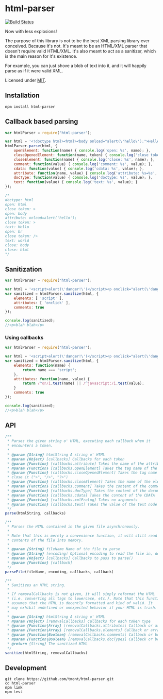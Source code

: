 # html-parser

[![Build Status](https://travis-ci.org/tmont/html-parser.png)](https://travis-ci.org/tmont/html-parser)

Now with less explosions!

The purpose of this library is not to be the best XML parsing library ever
conceived. Because it's not. It's meant to be an HTML/XML parser that doesn't
require valid HTML/XML. It's also meant to act as a sanitizer, which is the
main reason for it's existence.

For example, you can just shove a blob of text into it, and it will happily
parse as if it were valid XML.

Licensed under [MIT](./LICENSE).

## Installation
`npm install html-parser`

## Callback based parsing
```javascript
var htmlParser = require('html-parser');

var html = '<!doctype html><html><body onload="alert(\'hello\');">Hello<br />world</body></html>';
htmlParser.parse(html, {
	openElement: function(name) { console.log('open: %s', name); },
	closeOpenedElement: function(name, token) { console.log('close token: %s', token); },
	closeElement: function(name) { console.log('close: %s', name); },
	comment: function(value) { console.log('comment: %s', value); },
	cdata: function(value) { console.log('cdata: %s', value); },
	attribute: function(name, value) { console.log('attribute: %s=%s', name, value); },
	docType: function(value) { console.log('doctype: %s', value); },
	text: function(value) { console.log('text: %s', value); }
});

/*
doctype: html
open: html
close token: >
open: body
attribute: onload=alert('hello');
close token: >
text: Hello
open: br
close token: />
text: world
close: body
close: html
*/
```

## Sanitization
```javascript
var htmlParser = require('html-parser');

var html = '<script>alert(\'danger!\')</script><p onclick="alert(\'danger!\')">blah blah<!-- useless comment --></p>';
var sanitized = htmlParser.sanitize(html, {
	elements: [ 'script' ],
	attributes: [ 'onclick' ],
	comments: true
});

console.log(sanitized);
//<p>blah blah</p>
```

### Using callbacks
```javascript
var htmlParser = require('html-parser');

var html = '<script>alert(\'danger!\')</script><p onclick="alert(\'danger!\')">blah blah<!-- useless comment --></p>';
var sanitized = htmlParser.sanitize(html, {
	elements: function(name) {
		return name === 'script';
	},
	attributes: function(name, value) {
		return /^on/i.test(name) || /^javascript:/i.test(value);
	}
	comments: true
});

console.log(sanitized);
//<p>blah blah</p>
```

## API
```javascript
/**
 * Parses the given string o' HTML, executing each callback when it
 * encounters a token.
 *
 * @param {String} htmlString A string o' HTML
 * @param {Object} [callbacks] Callbacks for each token
 * @param {Function} [callbacks.attribute] Takes the name of the attribute and its value
 * @param {Function} [callbacks.openElement] Takes the tag name of the element
 * @param {Function} [callbacks.closeOpenedElement] Takes the tag name of the element and the token used to
 * close it (">", "/>", "?>")
 * @param {Function} [callbacks.closeElement] Takes the name of the element
 * @param {Function} [callbacks.comment] Takes the content of the comment
 * @param {Function} [callbacks.docType] Takes the content of the document type declaration
 * @param {Function} [callbacks.cdata] Takes the content of the CDATA
 * @param {Function} [callbacks.xmlProlog] Takes no arguments
 * @param {Function} [callbacks.text] Takes the value of the text node
 */
parse(htmlString, callbacks)

/**
 * Parses the HTML contained in the given file asynchronously.
 *
 * Note that this is merely a convenience function, it will still read the entire
 * contents of the file into memory.
 *
 * @param {String} fileName Name of the file to parse
 * @param {String} [encoding] Optional encoding to read the file in, defaults to utf8
 * @param {Object} [callbacks] Callbacks to pass to parse()
 * @param {Function} [callback]
 */
parseFile(fileName, encoding, callbacks, callback)

/**
 * Sanitizes an HTML string.
 *
 * If removalCallbacks is not given, it will simply reformat the HTML
 * (i.e. converting all tags to lowercase, etc.). Note that this function
 * assumes that the HTML is decently formatted and kind of valid. It
 * may exhibit undefined or unexpected behavior if your HTML is trash.
 *
 * @param {String} htmlString A string o' HTML
 * @param {Object} [removalCallbacks] Callbacks for each token type
 * @param {Function|Array} [removalCallbacks.attributes] Callback or array of specific attributes to strip
 * @param {Function|Array} [removalCallbacks.elements] Callback or array of specific elements to strip
 * @param {Function|Boolean} [removalCallbacks.comments] Callback or boolean indicating to strip comments
 * @param {Function|Boolean} [removalCallbacks.docTypes] Callback or boolean indicating to strip doc type declarations
 * @return {String} The sanitized HTML
 */
sanitize(htmlString, removalCallbacks)
```

## Development
```shell
git clone https://github.com/tmont/html-parser.git
cd html-parser
npm link
npm test
```
